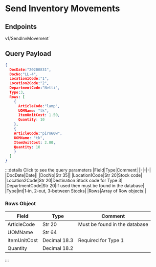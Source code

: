 # Send Inventory Movements

## Endpoints

<!--@include: @/dist/md/api_url.md-->v1/SendInvMovement`

## Query Payload
```json
{     
  DocDate:"20200831",     
  DocNo:"LL-4",     
  Location1Code:"1",     
  Location2Code:"2",
  DepartmentCode:"Netti",     
  Type:3,     
  Rows: [     
    {       
      ArticleCode:"lamp",
      UOMName: "tk",
      ItemUnitCost: 1.50,       
      Quantity: 10     
    },     
    {       
    ArticleCode:"pirn60w",
    UOMName: "tk",
    ItemUnitCost: 2.00,       
    Quantity: 10     
    }    
  ] 
}
```
:::details Click to see the query parameters
|Field|Type|Comment|
|-|-|-|
|DocDate|Date||
|DocNo|Str 35||
|Location1Code|Str 20|Stock code|
|Location2Code|Str 20|Destination Stock code for Type 3|
|DepartmentCode|Str 20|if used then must be found in the database|
|Type|int|1-in, 2-out, 3-between Stocks|
|Rows|Array of Row objects||

### Rows Object

|Field|Type|Comment|
|-|-|-|
|ArticleCode|Str 20|Must be found in the database|
|UOMName|Str 64||
|ItemUnitCost|Decimal 18.3|Required for Type 1|
|Quantity|Decimal 18.2||
:::
